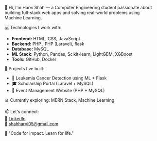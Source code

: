 👋 Hi, I'm Harvi Shah — a Computer Engineering student passionate about building full-stack web apps and solving real-world problems using Machine Learning.

💻 Technologies I work with:
- **Frontend:** HTML, CSS, JavaScript
- **Backend:** PHP , PHP (Laravel), flask
- **Database:** MySQL
- **ML Stack:** Python, Pandas, Scikit-learn, LightGBM, XGBoost
- **Tools:** GitHub, Docker

🚀 Projects I've built:
- 🧠 Leukemia Cancer Detection using ML + Flask
- 🎓 Scholarship Portal (Laravel + MySQL)
- 📅 Event Management Website (PHP + MySQL)

📊 Currently exploring: MERN Stack, Machine Learning.

📫 Let's connect:  
🔗 [LinkedIn](https://www.linkedin.com/in/harvi-shah-0918762b4/)  
💌 shahharvi05@gmail.com  

🧠 "Code for impact. Learn for life."
